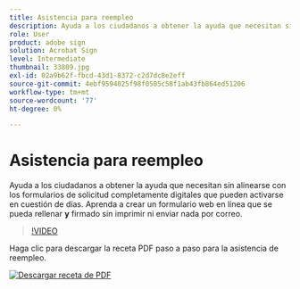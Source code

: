 ```yaml
---
title: Asistencia para reempleo
description: Ayuda a los ciudadanos a obtener la ayuda que necesitan sin alinearse con los formularios de solicitud completamente digitales que pueden activarse en cuestión de días
role: User
product: adobe sign
solution: Acrobat Sign
level: Intermediate
thumbnail: 33809.jpg
exl-id: 02a9b62f-fbcd-43d1-8372-c2d7dc8e2eff
source-git-commit: 4ebf9594025f98f0505c58f1ab43fb864ed51206
workflow-type: tm+mt
source-wordcount: '77'
ht-degree: 0%

---
```


# Asistencia para reempleo

Ayuda a los ciudadanos a obtener la ayuda que necesitan sin alinearse con los formularios de solicitud completamente digitales que pueden activarse en cuestión de días. Aprenda a crear un formulario web en línea que se pueda rellenar **y** firmado sin imprimir ni enviar nada por correo.

>[!VIDEO](https://video.tv.adobe.com/v/33809?quality=12&learn=on&hidetitle=true)

Haga clic para descargar la receta PDF paso a paso para la asistencia de reempleo.

[![Descargar receta de PDF](../assets/acrobat_PDF_96.png)](../assets/UseCaseRecipe-EN-CreatingWebForms-Reemployment.pdf)
